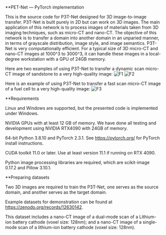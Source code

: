 **PET-Net — PyTorch implementation

This is the source code for P3T-Net designed for 3D image-to-image transfer. P3T-Net is built purely in 2D but can work on 3D images. 
The main application of this network is to process images of materials taken from 3D imaging techniques, such as micro-CT and nano-CT. 
The objective of this network is to transfer a domain into another domain in an unparied manner, in terms of grayscale distribution, image style, and image semantics.
P3T-Net is very computationally efficient. For a typical size of 3D micro-CT and nano-CT images at 1000^3 to 3000^3, it can handle these images in a local-degree workstation with a GPU of 24GB memory.

Here are two examples of using P3T-Net to transfer a dynamic scan micro-CT image of sandstone to a very high-quality image:
![F1](https://github.com/KunningTang1/P3T-Net-for-3D-large-image-transfer/assets/97938972/8a2c9498-2779-4e3f-a9eb-a3fd354060ce)
![F2](https://github.com/KunningTang1/P3T-Net-for-3D-large-image-transfer/assets/97938972/2b162de5-90a3-4d73-a9cb-bbb895be0c4c)

Here is an example of using P3T-Net to transfer a fast scan micro-CT image of a fuel cell to a very high-quality image:
![F3](https://github.com/KunningTang1/P3T-Net-for-3D-large-image-transfer/assets/97938972/d29f8c01-2265-4e34-bbe2-8c4155eb6385)

**Requirements

Linux and Windows are supported, but the presented code is implemented under Windows.

NVIDIA GPUs with at least 12 GB of memory. We have done all testing and development using NVIDIA RTX4090 with 24GB of memory.

64-bit Python 3.8.10 and PyTorch 2.3.1. See https://pytorch.org/ for PyTorch install instructions.

CUDA toolkit 11.0 or later. Use at least version 11.1 if running on RTX 4090.

Python image processing libraries are required, which are scikit-image 0.17.2 and Pillow 3.10.1.


**Preparing datasets

Two 3D images are required to train the P3T-Net, one serves as the source domain, and another serves as the target domain. 

Example datasets for demonstration can be found at https://zenodo.org/records/12630142. 

This dataset includes a nano-CT image of a dual-mode scan of a Lithium-ion battery cathode (voxel size: 128nm); and a nano-CT image of a single-mode scan of a lithium-ion battery cathode (voxel size: 128nm).



